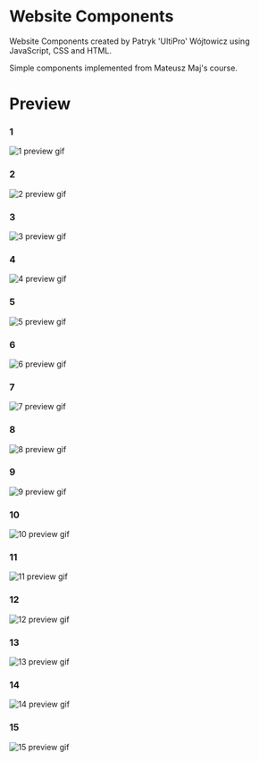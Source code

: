 # Website Components

Website Components created by Patryk 'UltiPro' Wójtowicz using JavaScript, CSS and HTML.

Simple components implemented from Mateusz Maj's course.

# Preview

### 1

![1 preview gif](screenshots/1.gif)

### 2

![2 preview gif](screenshots/2.gif)

### 3

![3 preview gif](screenshots/3.gif)

### 4

![4 preview gif](screenshots/4.gif)

### 5

![5 preview gif](screenshots/5.gif)

### 6

![6 preview gif](screenshots/6.gif)

### 7

![7 preview gif](screenshots/7.gif)

### 8

![8 preview gif](screenshots/8.gif)

### 9

![9 preview gif](screenshots/9.gif)

### 10

![10 preview gif](screenshots/10.gif)

### 11

![11 preview gif](screenshots/11.png)

### 12

![12 preview gif](screenshots/12.gif)

### 13

![13 preview gif](screenshots/13.gif)

### 14

![14 preview gif](screenshots/14.gif)

### 15

![15 preview gif](screenshots/15.gif)
